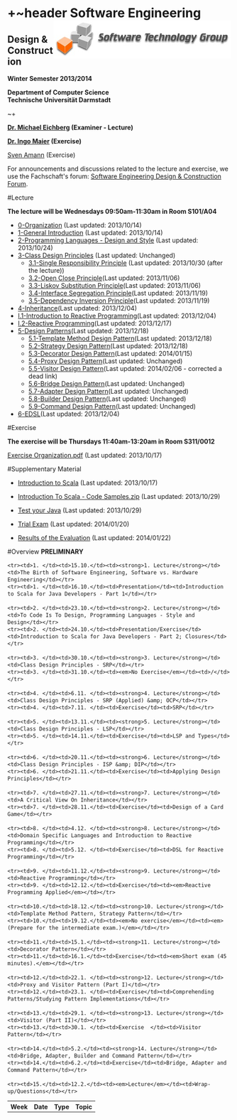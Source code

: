 +~header
Software Engineering <img src="Images/STG-Logo.jpg" title="Software Technology Group" style="float:right">
===
Design & Construction
---

**Winter Semester 2013/2014**
                        
**Department of Computer Science**  
**Technische Universität Darmstadt**

~+


**[Dr. Michael Eichberg](mailto:eichberg@informatik.tu-darmstadt.de) (Examiner - Lecture)**

**[Dr. Ingo Maier](mailto:maier@st.informatik.tu-darmstadt.de) (Exercise)**

[Sven Amann](mailto:amann@st.informatik.tu-darmstadt.de) (Exercise)

For announcements and discussions related to the lecture and exercise, we use the Fachschaft's forum: [Software Engineering Design & Construction Forum](https://www.fachschaft.informatik.tu-darmstadt.de/forum//viewforum.php?f=234).

#Lecture

**The lecture will be Wednesdays 09:50am-11:30am in Room S101/A04**

* [0-Organization](0-Organization.html) (Last updated: 2013/10/14)
* [1-General Introduction](1-Introduction-General.html) (Last updated: 2013/10/14)
* [2-Programming Languages - Design and Style](2-PL-Design-Style.html) (Last updated: 2013/10/24)
* [3-Class Design Principles](3-CDP.html) (Last updated: Unchanged) 
	* [3.1-Single Responsibility Principle](3.1-SRP.html) (Last updated: 2013/10/30 (after the lecture))
	* [3.2-Open Close Principle](3.2-OCP.html)(Last updated: 2013/11/06)
	* [3.3-Liskov Substitution Principle](3.3-LSP.html)(Last updated: 2013/11/06)
	* [3.4-Interface Segregation Principle](3.4-ISP.html)(Last updated: 2013/11/19)
	* [3.5-Dependency Inversion Principle](3.5-DIP.html)(Last updated: 2013/11/19)
* [4-Inheritance](4-Inheritance.html)(Last updated: 2013/12/04)
* [I.1-Introduction to Reactive Programming](I-1.1-ReactiveProgramming.pdf)(Last updated: 2013/12/04)
* [I.2-Reactive Programming](I-1.2-ReactiveProgramming.pdf)(Last updated: 2013/12/17)
* [5-Design Patterns](5-DesignPatterns.html)(Last updated: 2013/12/18)	
	* [5.1-Template Method Design Pattern](5.1-TemplateMethod.html)(Last updated: 2013/12/18)	 
	* [5.2-Strategy Design Pattern](5.2-Strategy.html)(Last updated: 2013/12/18)
	* [5.3-Decorator Design Pattern](5.3-Decorator.html)(Last updated: 2014/01/15) 
	* [5.4-Proxy Design Pattern](5.4-Proxy.html)(Last updated: Unchanged)
	* [5.5-Visitor Design Pattern](5.5-Visitor.html)(Last updated: 2014/02/06 - corrected a dead link)
	* [5.6-Bridge Design Pattern](5.6-Bridge.html)(Last updated: Unchanged)
	* [5.7-Adapter Design Pattern](5.7-Adapter.html)(Last updated: Unchanged)
	* [5.8-Builder Design Pattern](5.8-Builder.html)(Last updated: Unchanged)
	* [5.9-Command Design Pattern](5.9-Command.html)(Last updated: Unchanged)
* [6-EDSL](6-EDSL.html)(Last updated: 2013/12/04)	

#Exercise

**The exercise will be Thursdays 11:40am-13:20am in Room S311/0012**

[Exercise Organization.pdf](Exercise.pdf) (Last updated: 2013/10/17)

#Supplementary Material

* [Introduction to Scala](Introduction-Scala.html) (Last updated: 2013/10/17)
* [Introduction To Scala - Code Samples.zip](Code/RPNCalculatorFromJavaToScala.zip) (Last updated: 2013/10/29)
* [Test your Java](TestYourJava.html) (Last updated: 2013/10/29)
* [Trial Exam](TrialExam.pdf) (Last updated: 2014/01/20)

* [Results of the Evaluation](Evaluation-Results.pdf) (Last updated: 2014/01/22)

#Overview
**PRELIMINARY**

<table class="overview">
	<tr><th>Week</th><th>Date</th><th>Type</th><th>Topic</th></tr>
	
	<tr><td>1. </td><td>15.10.</td><td><strong>1. Lecture</strong></td><td>The Birth of Software Engineering, Software vs. Hardware Engineering</td></tr>
	<tr><td>1. </td><td>16.10.</td><td>Presentation</td><td>Introduction to Scala for Java Developers - Part 1</td></tr>

	<tr><td>2. </td><td>23.10.</td><td><strong>2. Lecture</strong></td><td>To Code Is To Design, Programming Languages - Style and Design</td></tr>
	<tr><td>2. </td><td>24.10.</td><td>Presentation/Exercise</td><td>Introduction to Scala for Java Developers - Part 2; Closures</td></tr>

	<tr><td>3. </td><td>30.10.</td><td><strong>3. Lecture</strong></td><td>Class Design Principles - SRP</td></tr>
	<tr><td>3. </td><td>31.10.</td><td><em>No Exercise</em></td><td>/</td></tr>

	<tr><td>4. </td><td>6.11. </td><td><strong>4. Lecture</strong></td><td>Class Design Principles - SRP (Applied) &amp; OCP</td></tr>
	<tr><td>4. </td><td>7.11. </td><td>Exercise</td><td>SRP</td></tr>

	<tr><td>5. </td><td>13.11.</td><td><strong>5. Lecture</strong></td><td>Class Design Principles - LSP</td></tr>
	<tr><td>5. </td><td>14.11.</td><td>Exercise</td><td>LSP and Types</td></tr>

	<tr><td>6. </td><td>20.11.</td><td><strong>6. Lecture</strong></td><td>Class Design Principles - ISP &amp; DIP</td></tr>
	<tr><td>6. </td><td>21.11.</td><td>Exercise</td><td>Applying Design Principles</td></tr>

	<tr><td>7. </td><td>27.11.</td><td><strong>7. Lecture</strong></td><td>A Critical View On Inheritance</td></tr>	
	<tr><td>7. </td><td>28.11.</td><td>Exercise</td><td>Design of a Card Game</td></tr>

	<tr><td>8. </td><td>4.12. </td><td><strong>8. Lecture</strong></td><td>Domain Specific Languages and Introduction to Reactive Programming</td></tr>
	<tr><td>8. </td><td>5.12. </td><td>Exercise</td><td>DSL for Reactive Programming</td></tr>

	<tr><td>9. </td><td>11.12.</td><td><strong>9. Lecture</strong></td><td>Reactive Programming</td></tr>
	<tr><td>9. </td><td>12.12.</td><td>Exercise</td><td><em>Reactive Programming Applied</em></td></tr>

	<tr><td>10.</td><td>18.12.</td><td><strong>10. Lecture</strong></td><td>Template Method Pattern, Strategy Pattern</td></tr>	
	<tr><td>10.</td><td>19.12.</td><td><em>No exercise</em></td><td><em>(Prepare for the intermediate exam.)</em></td></tr>

	<tr><td>11.</td><td>15.1.</td><td><strong>11. Lecture</strong></td><td>Decorator Pattern</td></tr>
	<tr><td>11.</td><td>16.1.</td><td>Exercise</td><td><em>Short exam (45 minutes).</em></td></tr> 

	<tr><td>12.</td><td>22.1. </td><td><strong>12. Lecture</strong></td><td>Proxy and Visitor Pattern (Part I)</td></tr>
	<tr><td>12.</td><td>23.1. </td><td>Exercise</td><td>Comprehending Patterns/Studying Pattern Implementations</td></tr>

	<tr><td>13.</td><td>29.1. </td><td><strong>13. Lecture</strong></td><td>Visitor (Part II)</td></tr>
	<tr><td>13.</td><td>30.1. </td><td>Exercise  </td><td>Visitor Pattern</td></tr>

	<tr><td>14.</td><td>5.2.</td><td><strong>14. Lecture</strong></td><td>Bridge, Adapter, Builder and Command Pattern</td></tr>
	<tr><td>14.</td><td>6.2.</td><td>Exercise</td><td>Bridge, Adapter and Command Pattern</td></tr>
	
	<tr><td>15.</td><td>12.2.</td><td><em>Lecture</em></td><td>Wrap-up/Questions</td></tr>
</table>




